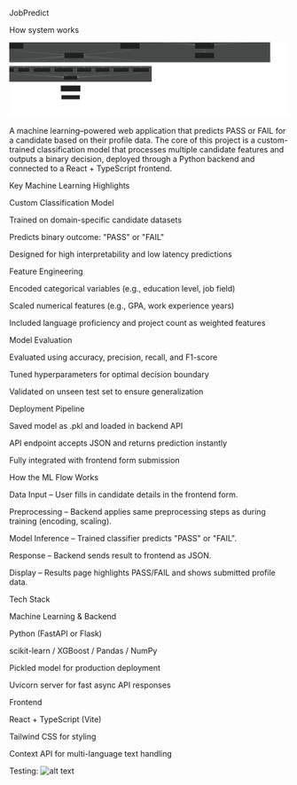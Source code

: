 JobPredict

How system works

![alt text](system.svg)

A machine learning–powered web application that predicts PASS or FAIL for a candidate based on their profile data.
The core of this project is a custom-trained classification model that processes multiple candidate features and outputs a binary decision, deployed through a Python backend and connected to a React + TypeScript frontend.

Key Machine Learning Highlights

Custom Classification Model

Trained on domain-specific candidate datasets

Predicts binary outcome: "PASS" or "FAIL"

Designed for high interpretability and low latency predictions

Feature Engineering

Encoded categorical variables (e.g., education level, job field)

Scaled numerical features (e.g., GPA, work experience years)

Included language proficiency and project count as weighted features

Model Evaluation

Evaluated using accuracy, precision, recall, and F1-score

Tuned hyperparameters for optimal decision boundary

Validated on unseen test set to ensure generalization

Deployment Pipeline

Saved model as .pkl and loaded in backend API

API endpoint accepts JSON and returns prediction instantly

Fully integrated with frontend form submission

How the ML Flow Works

Data Input – User fills in candidate details in the frontend form.

Preprocessing – Backend applies same preprocessing steps as during training (encoding, scaling).

Model Inference – Trained classifier predicts "PASS" or "FAIL".

Response – Backend sends result to frontend as JSON.

Display – Results page highlights PASS/FAIL and shows submitted profile data.

Tech Stack

Machine Learning & Backend

Python (FastAPI or Flask)

scikit-learn / XGBoost / Pandas / NumPy

Pickled model for production deployment

Uvicorn server for fast async API responses

Frontend

React + TypeScript (Vite)

Tailwind CSS for styling

Context API for multi-language text handling

Testing:
![alt text](<JobPredict .gif>)
